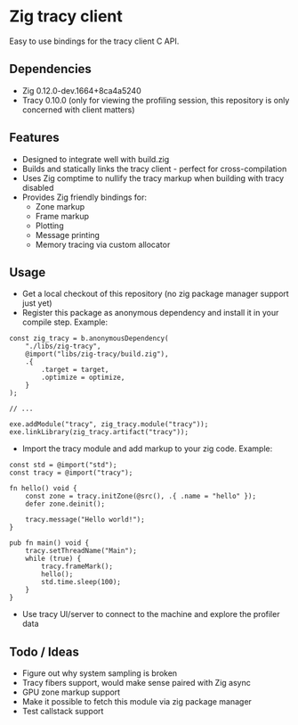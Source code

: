 # Zig tracy client
Easy to use bindings for the tracy client C API.

## Dependencies

* Zig 0.12.0-dev.1664+8ca4a5240
* Tracy 0.10.0 (only for viewing the profiling session, this repository is only concerned with client matters)

## Features

* Designed to integrate well with build.zig
* Builds and statically links the tracy client - perfect for cross-compilation
* Uses Zig comptime to nullify the tracy markup when building with tracy disabled
* Provides Zig friendly bindings for:
    * Zone markup
    * Frame markup
    * Plotting
    * Message printing
    * Memory tracing via custom allocator

## Usage

* Get a local checkout of this repository (no zig package manager support just yet)
* Register this package as anonymous dependency and install it in your compile step. Example:

```zig
const zig_tracy = b.anonymousDependency(
    "./libs/zig-tracy",
    @import("libs/zig-tracy/build.zig"),
    .{
        .target = target,
        .optimize = optimize,
    }
);

// ...

exe.addModule("tracy", zig_tracy.module("tracy"));
exe.linkLibrary(zig_tracy.artifact("tracy"));
```

* Import the tracy module and add markup to your zig code. Example:

```zig
const std = @import("std");
const tracy = @import("tracy");

fn hello() void {
    const zone = tracy.initZone(@src(), .{ .name = "hello" });
    defer zone.deinit();

    tracy.message("Hello world!");
}

pub fn main() void {
    tracy.setThreadName("Main");
    while (true) {
        tracy.frameMark();
        hello();
        std.time.sleep(100);
    }
}
```

* Use tracy UI/server to connect to the machine and explore the profiler data

## Todo / Ideas

* Figure out why system sampling is broken
* Tracy fibers support, would make sense paired with Zig async
* GPU zone markup support
* Make it possible to fetch this module via zig package manager
* Test callstack support
